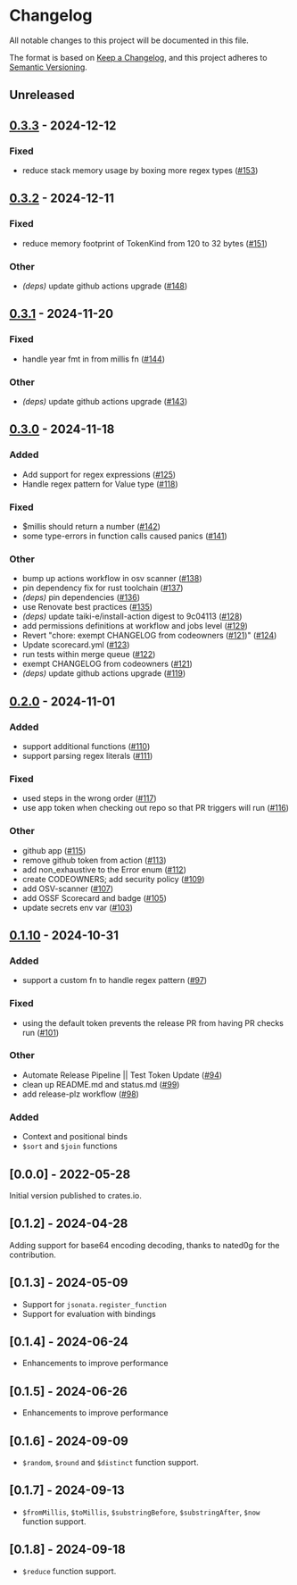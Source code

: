 # Changelog

All notable changes to this project will be documented in this file.

The format is based on [Keep a Changelog](https://keepachangelog.com/en/1.0.0/),
and this project adheres to [Semantic Versioning](https://semver.org/spec/v2.0.0.html).

## Unreleased

## [0.3.3](https://github.com/Stedi/jsonata-rs/compare/v0.3.2...v0.3.3) - 2024-12-12

### Fixed

- reduce stack memory usage by boxing more regex types ([#153](https://github.com/Stedi/jsonata-rs/pull/153))

## [0.3.2](https://github.com/Stedi/jsonata-rs/compare/v0.3.1...v0.3.2) - 2024-12-11

### Fixed

- reduce memory footprint of TokenKind from 120 to 32 bytes ([#151](https://github.com/Stedi/jsonata-rs/pull/151))

### Other

- *(deps)* update github actions upgrade ([#148](https://github.com/Stedi/jsonata-rs/pull/148))

## [0.3.1](https://github.com/Stedi/jsonata-rs/compare/v0.3.0...v0.3.1) - 2024-11-20

### Fixed

- handle year fmt in from millis fn ([#144](https://github.com/Stedi/jsonata-rs/pull/144))

### Other

- *(deps)* update github actions upgrade ([#143](https://github.com/Stedi/jsonata-rs/pull/143))

## [0.3.0](https://github.com/Stedi/jsonata-rs/compare/v0.2.0...v0.3.0) - 2024-11-18

### Added

- Add support for regex expressions ([#125](https://github.com/Stedi/jsonata-rs/pull/125))
- Handle regex pattern for Value type ([#118](https://github.com/Stedi/jsonata-rs/pull/118))

### Fixed

- $millis should return a number ([#142](https://github.com/Stedi/jsonata-rs/pull/142))
- some type-errors in function calls caused panics ([#141](https://github.com/Stedi/jsonata-rs/pull/141))

### Other

- bump up actions workflow in osv scanner ([#138](https://github.com/Stedi/jsonata-rs/pull/138))
- pin dependency fix for rust toolchain ([#137](https://github.com/Stedi/jsonata-rs/pull/137))
- *(deps)* pin dependencies ([#136](https://github.com/Stedi/jsonata-rs/pull/136))
- use Renovate best practices ([#135](https://github.com/Stedi/jsonata-rs/pull/135))
- *(deps)* update taiki-e/install-action digest to 9c04113 ([#128](https://github.com/Stedi/jsonata-rs/pull/128))
- add permissions definitions at workflow and jobs level ([#129](https://github.com/Stedi/jsonata-rs/pull/129))
- Revert "chore: exempt CHANGELOG from codeowners ([#121](https://github.com/Stedi/jsonata-rs/pull/121))" ([#124](https://github.com/Stedi/jsonata-rs/pull/124))
- Update scorecard.yml ([#123](https://github.com/Stedi/jsonata-rs/pull/123))
- run tests within merge queue ([#122](https://github.com/Stedi/jsonata-rs/pull/122))
- exempt CHANGELOG from codeowners ([#121](https://github.com/Stedi/jsonata-rs/pull/121))
- *(deps)* update github actions upgrade ([#119](https://github.com/Stedi/jsonata-rs/pull/119))

## [0.2.0](https://github.com/Stedi/jsonata-rs/compare/v0.1.10...v0.2.0) - 2024-11-01

### Added

- support additional functions ([#110](https://github.com/Stedi/jsonata-rs/pull/110))
- support parsing regex literals ([#111](https://github.com/Stedi/jsonata-rs/pull/111))

### Fixed

- used steps in the wrong order ([#117](https://github.com/Stedi/jsonata-rs/pull/117))
- use app token when checking out repo so that PR triggers will run ([#116](https://github.com/Stedi/jsonata-rs/pull/116))

### Other

- github app ([#115](https://github.com/Stedi/jsonata-rs/pull/115))
- remove github token from action ([#113](https://github.com/Stedi/jsonata-rs/pull/113))
- add non_exhaustive to the Error enum ([#112](https://github.com/Stedi/jsonata-rs/pull/112))
- create CODEOWNERS; add security policy ([#109](https://github.com/Stedi/jsonata-rs/pull/109))
- add OSV-scanner ([#107](https://github.com/Stedi/jsonata-rs/pull/107))
- add OSSF Scorecard and badge ([#105](https://github.com/Stedi/jsonata-rs/pull/105))
- update secrets env var ([#103](https://github.com/Stedi/jsonata-rs/pull/103))

## [0.1.10](https://github.com/Stedi/jsonata-rs/compare/v0.1.9...v0.1.10) - 2024-10-31

### Added

- support a custom fn to handle regex pattern ([#97](https://github.com/Stedi/jsonata-rs/pull/97))

### Fixed

- using the default token prevents the release PR from having PR checks run ([#101](https://github.com/Stedi/jsonata-rs/pull/101))

### Other

- Automate Release Pipeline || Test Token Update ([#94](https://github.com/Stedi/jsonata-rs/pull/94))
- clean up README.md and status.md ([#99](https://github.com/Stedi/jsonata-rs/pull/99))
- add release-plz workflow ([#98](https://github.com/Stedi/jsonata-rs/pull/98))

### Added

- Context and positional binds
- `$sort` and `$join` functions

## [0.0.0] - 2022-05-28

Initial version published to crates.io.

## [0.1.2] - 2024-04-28

Adding support for base64 encoding decoding, thanks to nated0g for the contribution.

## [0.1.3] - 2024-05-09

- Support for `jsonata.register_function`
- Support for evaluation with bindings

## [0.1.4] - 2024-06-24

- Enhancements to improve performance

## [0.1.5] - 2024-06-26

- Enhancements to improve performance

## [0.1.6] - 2024-09-09

- `$random`, `$round` and `$distinct` function support.

## [0.1.7] - 2024-09-13

- `$fromMillis`, `$toMillis`, `$substringBefore`, `$substringAfter`, `$now` function support.

## [0.1.8] - 2024-09-18

- `$reduce` function support.
